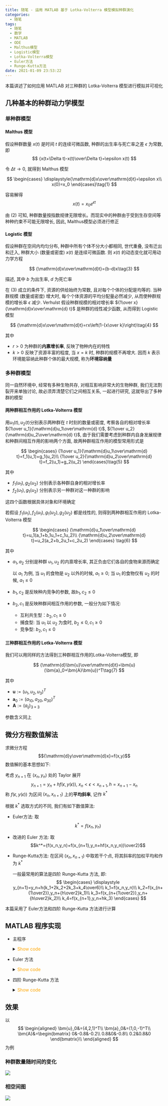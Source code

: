 ```yaml
---
title: 随笔 - 运用 MATLAB 基于 Lotka-Volterra 模型模拟种群演化
categories:
  - 随笔
tags:
  - 随笔
  - 数学
  - MATLAB
  - ODE
  - Malthus模型
  - Logistic模型
  - Lotka-Volterra模型
  - Euler方法
  - Runge-Kutta方法
date: 2021-01-09 23:53:22
---
```


本篇讲述了如何应用 MATLAB 对三种群的 Lotka-Volterra 模型进行模拟并可视化

<!-- more -->

## 几种基本的种群动力学模型

### 单种群模型

#### Malthus 模型

假设种群数量 $x(t)$ 是时间 $t$ 的连续可微函数, 种群的出生率与死亡率之差 $\epsilon$ 为常数, 即
$$
{x(t+\Delta t)-x(t)\over\Delta t}=\epsilon x(t)
$$

令 $\Delta t\to 0$, 就得到 Malthus 模型

$$
\begin{cases}
  \displaystyle{\mathrm{d}x\over\mathrm{d}t}=\epsilon x\\
  x(0)=x_0
\end{cases}\tag{1}
$$

容易解得
$$
x(t)=x_0e^{\epsilon t}\tag{2}
$$

由 $\text{(2)}$ 可知, 种群数量按指数规律无限增长。而现实中的种群由于受到生存空间等种种约束不可能无限增长, 因此, Malthus模型必须进行修正

#### Logistic 模型

假设种群在空间内均匀分布, 种群中所有个体不分大小都相同, 世代重叠, 没有迁出和迁入, 种群大小 (数量或密度) $x(t)$ 是连续可微函数. 则 $x(t)$ 的动态变化就可用动力学方程

$$
{\mathrm{d}x\over\mathrm{d}t}=(b-d)x\tag{3}
$$

描述, 其中 $b$ 为出生率, $d$ 为死亡率

在 $\text{(3)}$ 成立的条件下, 资源的供给始终为常数, 且对每个个体的分配是均等的. 当种群规模 (数量或密度) 增大时, 每个个体资源的平均分配量必然减少, 从而使种群规模的增长率 $\epsilon$ 减少. Verhulst 假设种群规模的相对增长率 ${1\over x}{\mathrm{d}x\over\mathrm{d} t}$ 是种群的线性减少函数, 从而得到 Logistic 模型

$$
{\mathrm{d}x\over\mathrm{d}t}=rx\left(1-{x\over k}\right)\tag{4}
$$

其中

- $r>0$ 为种群的**内禀增长率**, 反映了物种内在的特性
- $k>0$ 反映了资源丰富的程度, 当 $x=k$ 时, 种群的规模不再增大. 因而 $k$ 表示环境能容纳此种群个体的最大规模, 称为**环境容纳量**

### 多种群模型

同一自然环境中, 经常有多种生物共存, 对相互影响非常大的生物种群, 我们无法割裂开来单独讨论, 故必须弄清楚它们之间相互关系, 一起进行研究, 这就导出了多种群的模型

#### 两种群相互作用的 Lotka-Volterra 模型

用$u_1(t),u_2(t)$分别表示两种群在 $t$ 时刻的数量或密度, 考察各自的相对增长率 ${1\over u_1}{\mathrm{d}u_1\over\mathrm{d} t}$, ${1\over u_2}{\mathrm{d}u_2\over\mathrm{d} t}$, 由于我们需要考虑到种群内自身发展规律和种群间相互作用的影响两个方面, 故两种群相互作用的模型常用形式是

$$
\begin{cases}
  {1\over u_1}{\mathrm{d}u_1\over\mathrm{d} t}=f_1(u_1)+g_1(u_2)\\
  {1\over u_2}{\mathrm{d}u_2\over\mathrm{d} t}=f_2(u_1)+g_2(u_2)
\end{cases}\tag{5}
$$

其中

- $f_1(u_1),g_2(u_2)$ 分别表示各种群自身的相对增长率
- $f_2(u_1),g_1(u_2)$ 分别表示另一种群对这一种群的影响

这四个函数根据具体对象和环境确定

若假设 $f_1(u_1),f_2(u_1),g_1(u_2),g_2(u_2)$ 都是线性的, 则得到两种群相互作用的 Lotka-Volterra 模型

$$
\begin{cases}
  {\mathrm{d}u_1\over\mathrm{d} t}=u_1(a_1+b_1u_1+c_1u_2)\\
  {\mathrm{d}u_2\over\mathrm{d} t}=u_2(a_2+b_2u_1+c_2u_2)
\end{cases}
\tag{6}
$$

其中

- $a_1,a_2$ 分别是种群 $u_1,u_2$ 的内禀增长率, 其正负由它们各自的食物来源而确定

  以 $a_1$ 为例, 当 $u_1$ 的食物是 $u_2$ 以外的时候, $a_1\geqslant0$; 当 $u_1$ 的食物仅有 $u_2$ 的时候, $a_1\leqslant0$

- $b_1,c_2$ 是反映种内竞争的参数, 故$b_1,c_2\leqslant0$
- $b_2,c_1$ 是反映种群间相互作用的参数, 一般分为如下情况:
  - 互利共生型：$b_2,c_1\geqslant0$
  - 捕食型: 当 $u_1$ 以 $u_2$ 为食时, $b_2\leqslant0, c_1\geqslant0$
  - 竞争型: $b_2,c_1\leqslant0$

#### 三种群相互作用的 Lotka-Volterra 模型

我们可以用同样的方法得到三种群相互作用的Lotka-Volterra模型, 即

$$
{\mathrm{d}\bm{u}\over\mathrm{d}t}=\bm{u}(\bm{a}_0+\bm{A}\bm{u})^T\tag{7}
$$

其中

- $\bm{u}:=(u_1,u_2,u_3)^T$
- $\bm{a}_0:=(a_{10},a_{20},a_{30})^T$
- $\bm{A}:=(a_{ij})_{3\times3}$

参数含义同上

## 微分方程数值解法

求微分方程
$${\mathrm{d}y\over\mathrm{d}x}=f(x,y)$$
数值解的基本思想如下:

考虑 $y_{n+1}$ 在 $(x_n,y_n)$ 处的 Taylor 展开
$$
y_{n+1}=y_n+hf(\epsilon,y(\epsilon)),~x_n<\epsilon<x_{n+1},h=x_{n+1}-x_n
$$
称 $f(\epsilon,y(\epsilon))$ 为区间 $(x_n,x_{n+1})$ 上的**平均斜率**, 记作 $k^*$

根据 $k^*$ 选取方式的不同, 我们有如下数值算法:

- Euler方法: 取
  $$k^*=f(x_n,y_n)$$
- 改进的 Euler 方法: 取
  $$k^*={f(x_n,y_n)+f(x_{n+1},y_n+hf(x_n,y_n))\over2}$$
- Runge-Kutta方法: 在区间 $(x_n,x_{n+1})$ 中取若干个点, 将其斜率的加权平均和作为 $k^*$

  一般最常用的算法是四阶 Runge-Kutta 方法, 即:
  $$
  \begin{cases}
    \displaystyle y_{n+1}=y_n+h{k_1+2k_2+2k_3+k_4\over6}\\
    k_1=f(x_n,y_n)\\
    k_2=f(x_{n+{1\over2}},y_n+{h\over2}k_1)\\
    k_3=f(x_{n+{1\over2}},y_n+{h\over2}k_2)\\
    k_4=f(x_{n+1},y_n+hk_3)
  \end{cases}
  $$

本篇采用了 Euler方法和四阶 Runge-Kutta 方法进行计算

## MATLAB 程序实现

- 主程序
  <details>
  <summary><font color='orange'>Show code</font></summary>

  ```matlab main.m
  % Parameters
  a0 = [1; 0; -1];
  A = [0, -0.8, -0.2; 0.8, 0, -0.8; 0.2, 0.8, 0];
  n = 4e6; h = 1e-5;
  % Initial value
  u_start = [4; 2; 1];
  % Time
  t = 0:h:((n - 1) * h);

  % Euler's method
  % Faster but less accurate
  u_ans = euler_solve(u_start, a0, A, h, n);

  % RK4 method
  % More accurate but slower
  % u_ans = rk4_solve(u_start, a0, A, h, n);

  % Amount plot
  figure;
  plot(t, u_ans(:, 1), 'linewidth', 1.5);
  hold on
  plot(t, u_ans(:, 2), 'linewidth', 1.5);
  plot(t, u_ans(:, 3), 'linewidth', 1.5);
  xlabel('Time (t)');
  ylabel('Amount (u_1, u_2, u_3)');
  legend('show');
  legend('u_1', 'u_2', 'u_3')
  title('Amount of 3 species')

  % Phase-space plot
  figure;
  subplot(2, 2, 1);
  plot3(u_ans(:, 1), u_ans(:, 2), u_ans(:, 3), 'linewidth', 1.5);
  grid on
  title("Phase-space plot of 3 species");
  xlabel('u_1');
  ylabel('u_2');
  zlabel('u_3');

  subplot(2, 2, 2);
  plot(u_ans(:, 1), u_ans(:, 2), ...
      'color', [0.8500 0.3250 0.0980], ...
      'linewidth', 1.5);
  title("Phase-space plot of u_1 and u_2");
  xlabel('u_1');
  ylabel('u_2');

  subplot(2, 2, 3);
  plot(u_ans(:, 1), u_ans(:, 3), ...
      'color', [0.9290 0.6940 0.1250], ...
      'linewidth', 1.5);
  title("Phase-space plot of u_1 and u_3");
  xlabel('u_1');
  ylabel('u_3');

  subplot(2, 2, 4);
  plot(u_ans(:, 2), u_ans(:, 3), ...
      'color', [0.4940 0.1840 0.5560], ...
      'linewidth', 1.5);
  title("Phase-space plot of u_2 and u_3");
  xlabel('u_2');
  ylabel('u_3');
  ```

  </details>
- Euler 方法
  <details>
  <summary><font color='orange'>Show code</font></summary>

  ```matlab euler_solve.m
  function output = euler_solve(u_start, a0, A, h, n)
      u_curr = u_start;
      res = zeros(n, size(u_start, 1));
      res(1, :) = u_start;

      for i = 2:n
          u_next = u_curr + h .* u_curr .* (a0 + A * u_curr);
          res(i, :) = u_next;
          u_curr = u_next;
      end

      output = res;
  end
  ```

  </details>
- 四阶 Runge-Kutta 方法
  <details>
  <summary><font color='orange'>Show code</font></summary>

  ```matlab rk4_solve.m
  function output = rk4_solve(u_start, a0, A, h, n)
      u_curr = u_start;
      res = zeros(n, size(u_start, 1));
      res(1, :) = u_start;

      for i = 2:n
          k1 = h .* u_curr .* (a0 + A * u_curr);
          k2 = h .* (u_curr + 1/2) .* (a0 + A * (u_curr + k1 / 2));
          k3 = h .* (u_curr + 1/2) .* (a0 + A * (u_curr + k2 / 2));
          k4 = h .* u_curr .* (a0 + A * (u_curr + k3));
          u_next = u_curr + (k1 + 2 * k2 + 2 * k3 + k4) / 6;
          res(i, :) = u_next;
          u_curr = u_next;
      end

      output = res;
  end
  ```

  </details>

## 效果

以
$$
\begin{aligned}
  \bm{u}_0&=(4,2,1)^T\\
  \bm{a}_0&=(1,0,-1)^T\\
  \bm{A}&=\begin{bmatrix}
    0&-0.8&-0.2\\
    0.8&0&-0.8\\
    0.2&0.8&0
  \end{bmatrix}\\
\end{aligned}
$$
为例

### 种群数量随时间的变化

![](amount.svg)

### 相空间图

![](phase-space.svg)
